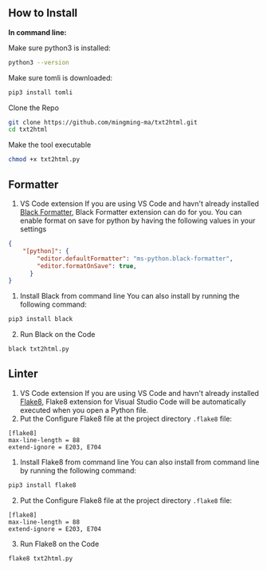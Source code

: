 ## How to Install 

**In command line:**

Make sure python3 is installed:
```bash
python3 --version
```
Make sure tomli is downloaded:
```bash
pip3 install tomli
```

Clone the Repo

```bash
git clone https://github.com/mingming-ma/txt2html.git
cd txt2html 
```

Make the tool executable
```bash
chmod +x txt2html.py
```

## Formatter

1. VS Code extension
If you are using VS Code and havn't already installed [Black Formatter](https://marketplace.visualstudio.com/items?itemName=ms-python.black-formatter), Black Formatter extension can do for you. You can enable format on save for python by having the following values in your settings
```json
{
    "[python]": {
        "editor.defaultFormatter": "ms-python.black-formatter",
        "editor.formatOnSave": true,
      }
}
```

1. Install Black from command line
You can also install by running the following command:
```bash
pip3 install black
```
2. Run Black on the Code
```bash
black txt2html.py
```

## Linter

1. VS Code extension
If you are using VS Code and havn't already installed [Flake8](https://marketplace.visualstudio.com/items?itemName=ms-python.flake8), Flake8 extension for Visual Studio Code will be automatically executed when you open a Python file.
2. Put the Configure Flake8 file at the project directory 
`.flake8` file:
```
[flake8]
max-line-length = 88
extend-ignore = E203, E704
```

1. Install Flake8 from command line
You can also install from command line by running the following command:
```bash
pip3 install flake8
```
2. Put the Configure Flake8 file at the project directory 
`.flake8` file:
```
[flake8]
max-line-length = 88
extend-ignore = E203, E704
```
3. Run Flake8 on the Code
```bash
flake8 txt2html.py
```